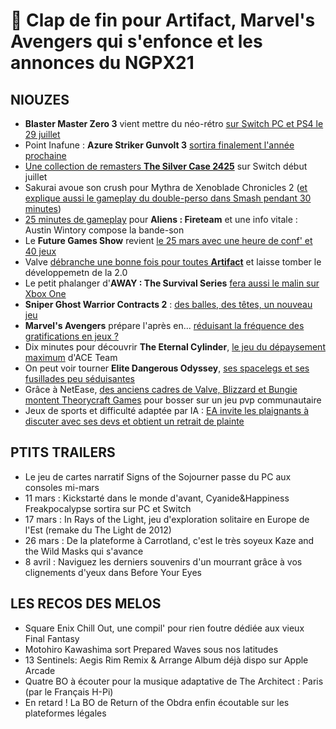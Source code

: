 # 🍓 Clap de fin pour Artifact, Marvel's Avengers qui s'enfonce et les annonces du NGPX21

## NIOUZES

- **Blaster Master Zero 3** vient mettre du néo-rétro [sur Switch PC et PS4 le 29 juillet](https://www.youtube.com/watch?v=bog3dFx4WdQ)
- Point Inafune : **Azure Striker Gunvolt 3** [sortira finalement l'année prochaine](https://www.youtube.com/watch?v=0fbPzInxlak)
- [Une collection de remasters **The Silver Case 2425**](https://www.gamekult.com/actualite/nis-et-grasshopper-manufacture-annoncent-the-silver-case-2425-sur-switch-3050836753.html?utm_term=Autofeed&utm_medium=Social&utm_source=Twitter#Echobox=1614878934) sur Switch début juillet
- Sakurai avoue son crush pour Mythra de Xenoblade Chronicles 2 ([et explique aussi le gameplay du double-perso dans Smash pendant 30 minutes](https://www.youtube.com/watch?v=yg0x02qTeiU))
- [25 minutes de gameplay](https://www.youtube.com/watch?v=RZco0Da52K0) pour **Aliens : Fireteam** et une info vitale : Austin Wintory compose la bande-son
- Le **Future Games Show** revient [le 25 mars avec une heure de conf' et 40 jeux](https://www.gamesradar.com/future-games-show-spring-showcase-2021/)
- Valve [débranche une bonne fois pour toutes **Artifact**](https://www.theverge.com/2021/3/4/22314103/valve-ending-development-artifact-tcg-dota-2) et laisse tomber le développemetn de la 2.0 
- Le petit phalanger d'**AWAY : The Survival Series** [fera aussi le malin sur Xbox One](https://www.gamekult.com/actualite/le-marsupial-d-away-the-survival-series-glisse-vers-xbox-one-3050836721.html)
- **Sniper Ghost Warrior Contracts 2** : [des balles, des têtes, un nouveau jeu](https://www.youtube.com/watch?v=17fqzmlwqyw)
- **Marvel's Avengers** prépare l'après en... [réduisant la fréquence des gratifications en jeux ?](https://www.gamekult.com/actualite/marvel-s-avengers-va-revoir-sa-courbe-de-progression-avant-la-sortie-sur-ps5-et-xbox-series-3050836735.html)
- Dix minutes pour découvrir **The Eternal Cylinder**, [le jeu du dépaysement maximum](https://www.youtube.com/watch?v=eCT8H0dDEw) d'ACE Team
- On peut voir tourner **Elite Dangerous Odyssey**, [ses spacelegs et ses fusillades peu séduisantes](https://www.youtube.com/watch?v=wqZWTMENCG8)
- Grâce à NetEase, [des anciens cadres de Valve, Blizzard et Bungie montent Theorycraft Games](https://venturebeat.com/2021/03/04/riot-veterans-raise-37-5-million-for-theorycraft-games-startup/) pour bosser sur un jeu pvp communautaire
- Jeux de sports et difficulté adaptée par IA : [EA invite les plaignants à discuter avec ses devs et obtient un retrait de plainte](https://www.gamesindustry.biz/articles/2021-03-04-dynamic-difficulty-loot-box-lawsuit-against-ea-dropped)

## PTITS TRAILERS

- Le jeu de cartes narratif Signs of the Sojourner passe du PC aux consoles mi-mars
- 11 mars : Kickstarté dans le monde d'avant, Cyanide&Happiness Freakpocalypse sortira sur PC et Switch
- 17 mars : In Rays of the Light, jeu d'exploration solitaire en Europe de l'Est (remake du The Light de 2012)
- 26 mars : De la plateforme à Carrotland, c'est le très soyeux Kaze and the Wild Masks qui s'avance
- 8 avril : Naviguez les derniers souvenirs d'un mourrant grâce à vos clignements d'yeux dans Before Your Eyes

## LES RECOS DES MELOS

- Square Enix Chill Out, une compil' pour rien foutre dédiée aux vieux Final Fantasy
- Motohiro Kawashima sort Prepared Waves sous nos latitudes
- 13 Sentinels: Aegis Rim Remix & Arrange Album déjà dispo sur Apple Arcade
- Quatre BO à écouter pour la musique adaptative de The Architect : Paris (par le Français H-Pi)
- En retard ! La BO de Return of the Obdra enfin écoutable sur les plateformes légales
